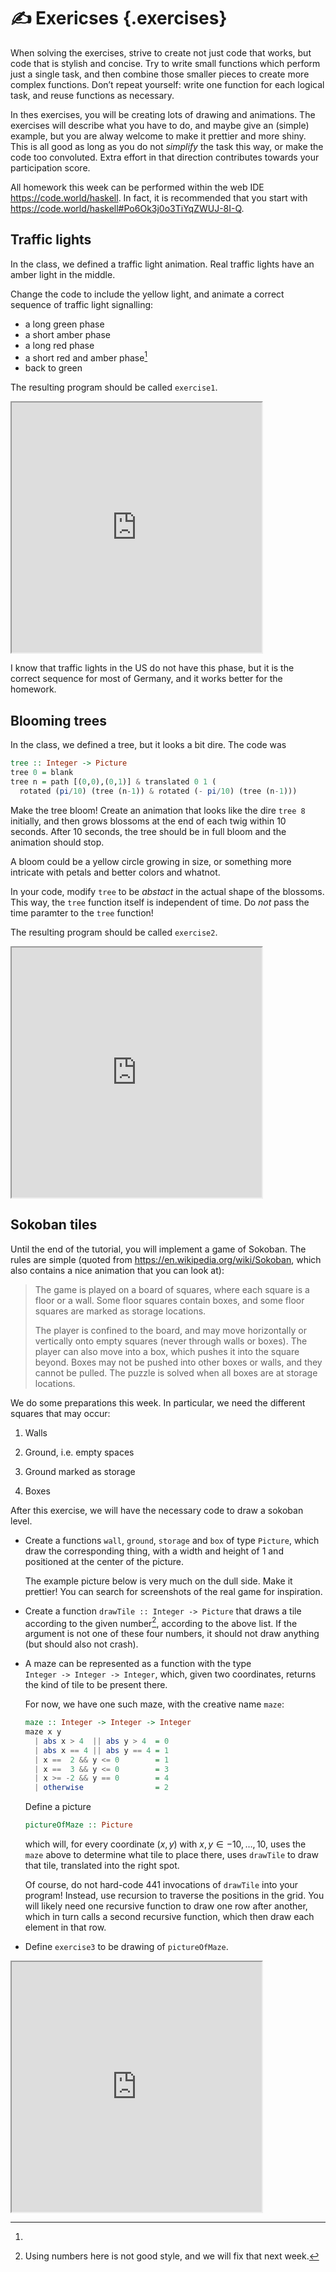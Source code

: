 ✍️ Exericses {.exercises}
=========

When solving the exercises, strive to create not just code that works,
but code that is stylish and concise. Try to write small functions which perform
just a single task, and then combine those smaller pieces to create more
complex functions. Don’t repeat yourself: write one function for each
logical task, and reuse functions as necessary.

In thes exercises, you will be creating lots of drawing
and animations. The exercises will describe what you have to do, and
maybe give an (simple) example, but you are alway welcome to make it
prettier and more shiny. This is all good as long as you do not
*simplify* the task this way, or make the code too convoluted. Extra
effort in that direction contributes towards your participation score.

All homework this week can be performed within the web IDE
<https://code.world/haskell>. In fact, it is recommended that you start
with <https://code.world/haskell#Po6Ok3j0o3TiYqZWUJ-8I-Q>.

Traffic lights
--------------

In the class, we defined a traffic light animation. Real traffic lights have
an amber light in the middle.

Change the code to include the yellow light, and animate a correct sequence
of traffic light signalling:


 * a long green phase
 * a short amber phase
 * a long red phase
 * a short red and amber phase[^1]
 * back to green

The resulting program should be called `exercise1`.

<iframe width="400" height="400" src="https://code.world/run.html?mode=haskell&amp;dhash=DkA91kScdnqBMXnuWMWDZTg"></iframe>


[^1]:
 I know that traffic lights in the US do not have this phase, but it is the
 correct sequence for most of Germany, and it works better for the homework.

Blooming trees
--------------

In the class, we defined a tree, but it looks a bit dire. The code was

```haskell
tree :: Integer -> Picture
tree 0 = blank
tree n = path [(0,0),(0,1)] & translated 0 1 (
  rotated (pi/10) (tree (n-1)) & rotated (- pi/10) (tree (n-1)))
```

Make the tree bloom! Create an animation that looks like the dire `tree
8` initially, and then grows blossoms at the end of each twig within 10
seconds. After 10 seconds, the tree should be in full bloom and the
animation should stop.

A bloom could be a yellow circle growing in size, or something more
intricate with petals and better colors and whatnot.

In your code, modify `tree` to be *abstact* in the actual shape of the
blossoms. This way, the `tree` function itself is independent of time.
Do *not* pass the time paramter to the `tree` function!

The resulting program should be called `exercise2`.

<iframe width="400" height="400" src="https://code.world/run.html?mode=haskell&amp;dhash=DmGMoeJTPisJo8EfTOZA7Nw"></iframe>

Sokoban tiles
-------------

Until the end of the tutorial, you will implement a game of Sokoban. The
rules are simple (quoted from <https://en.wikipedia.org/wiki/Sokoban>,
which also contains a nice animation that you can look at):

> The game is played on a board of squares, where each square is a floor
> or a wall. Some floor squares contain boxes, and some floor squares
> are marked as storage locations.
>
> The player is confined to the board, and may move horizontally or
> vertically onto empty squares (never through walls or boxes). The
> player can also move into a box, which pushes it into the square
> beyond. Boxes may not be pushed into other boxes or walls, and they
> cannot be pulled. The puzzle is solved when all boxes are at storage
> locations.

We do some preparations this week. In particular, we need the different
squares that may occur:

1.  Walls

2.  Ground, i.e. empty spaces

3.  Ground marked as storage

4.  Boxes

After this exercise, we will have the necessary code to draw a sokoban
level.

-   Create a functions `wall`, `ground`, `storage` and `box` of type
    `Picture`, which draw the corresponding thing, with a width and
    height of 1 and positioned at the center of the picture.

    The example picture below is very much on the dull side. Make it prettier!
    You can search for screenshots of the real game for inspiration.

-   Create a function `drawTile :: Integer -> Picture` that draws a
    tile according to the given number[^2], according to the above list.
    If the argument is not one of these four numbers, it should not draw
    anything (but should also not crash).

-   A maze can be represented as a function with the type\
    `Integer -> Integer -> Integer`, which, given two coordinates,
    returns the kind of tile to be present there.

    For now, we have one such maze, with the creative name `maze`:

    ```haskell
    maze :: Integer -> Integer -> Integer
    maze x y
      | abs x > 4  || abs y > 4  = 0
      | abs x == 4 || abs y == 4 = 1
      | x ==  2 && y <= 0        = 1
      | x ==  3 && y <= 0        = 3
      | x >= -2 && y == 0        = 4
      | otherwise                = 2
    ```

    Define a picture

    ```haskell
    pictureOfMaze :: Picture
    ```

    which will, for every coordinate $(x,y)$ with
    $x,y\in -10,\ldots,10$, uses the `maze` above to determine what tile
    to place there, uses `drawTile` to draw that tile, translated into
    the right spot.

    Of course, do not hard-code 441 invocations of `drawTile` into your
    program! Instead, use recursion to traverse the positions in
    the grid. You will likely need one recursive function to draw one row after
    another, which in turn calls a second recursive function, which then draw
    each element in that row.

-   Define `exercise3` to be drawing of `pictureOfMaze`.

<iframe width="400" height="400" src="https://code.world/run.html?mode=haskell&amp;dhash=DOxforVvDsZ0V2pDubEQPwA"></iframe>


[^2]: Using numbers here is not good style, and we will fix that next
    week.


